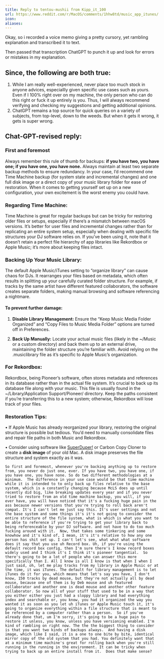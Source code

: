 ```yaml
---
title: Reply to tentou-mushii from Kipp_it_100
url: https://www.reddit.com/r/MacOS/comments/1hhw8td/music_app_itunes/
icon: 
aliases:
---
```


Okay, so i recorded a voice memo giving a pretty cursory, yet rambling explanation and transcribed it to text.  

Then passed that transcription ChatGPT to punch it up and look for errors or mistakes in my explanation.

## Since, the following are both true:
 
 1. While I am really well-experienced, never place too much stock in anyone advices, especiallly given specific use cases such as yours.  Even if I 100% right over on my machine, the only person who can do this right or fuck it up entirely is you.  Thus, I will always recommend verifying and checking my suggestions and getting additional opinions. 
 2. ChatGPT remains a top source for quick queries on a variety of subjects, from top-level, down to the weeds.  But when it gets it wrong, it gets is super wrong.

## Chat-GPT-revised reply: 


### First and foremost

Always remember this rule of thumb for backups: **if you have two, you have one; if you have one, you have none.** Always maintain at least two separate backup methods to ensure redundancy. In your case, I’d recommend one Time Machine backup (for system state and incremental changes) and one full disk image or a direct copy of your music library folder for ease of restoration.  When it comes to getting yourself set up on a new configuration, your own excitement is the worst enemy you could have.  

  

### Regarding Time Machine:

  

Time Machine is great for regular backups but can be tricky for restoring older files or setups, especially if there’s a mismatch between macOS versions. It’s better for user files and incremental changes rather than for replicating an entire system setup, especially when dealing with specific file structures your DJ software relies on. If you’ve been using it, note that it doesn’t retain a perfect file hierarchy of app libraries like Rekordbox or Apple Music; it’s more about keeping files intact.

  

### Backing Up Your Music Library:

  

The default Apple Music/iTunes setting to “organize library” can cause chaos for DJs. It rearranges your files based on metadata, which often results in splitting up your carefully curated folder structure. For example, if tracks by the same artist have different featured collaborators, the software creates separate folders, making manual browsing and software referencing a nightmare.

  
#### To prevent further damage:

1. **Disable Library Management:** Ensure the “Keep Music Media Folder Organized” and “Copy Files to Music Media Folder” options are turned off in Preferences.

2. **Back Up Manually:** Locate your actual music files (likely in the ~/Music or a custom directory) and back them up to an external drive, maintaining the folder structure you’re familiar with. Avoid relying on the .musiclibrary file as it’s specific to Apple Music’s organization.

  

### For Rekordbox:

  

Rekordbox, being Pioneer’s software, often stores metadata and references in its database rather than in the actual file system. It’s crucial to back up its database file along with your music. This file is usually found in the ~/Library/Application Support/Pioneer/ directory. Keep the paths consistent if you’re transferring this to a new system; otherwise, Rekordbox will lose track of your files.

  

### Restoration Tips:

• If Apple Music has already reorganized your library, restoring the original structure is possible but tedious. You’d need to manually consolidate files and repair file paths in both Music and Rekordbox.

• Consider using software like [SuperDuper!](https://www.shirt-pocket.com/SuperDuper/SuperDuperDescription.html) or Carbon Copy Cloner to create a **disk image** of your old Mac. A disk image preserves the file structure and system exactly as it was.


```og transcript below
So first and foremost, whenever you're backing anything up to restore from, you never do just one, ever. If you have two, you have one, if you have one, you have none. So do two different methodologies at a minimum.  The difference in your use case would be that time machine while it is intended to to only back up files relative to the base system, which is a constantly changing because McLS does up until recently did big, like breaking updates every year and if you never tried to restore from an old time machine backup, you will, if you ever have, you will have noticed that it's a fucking huge pain in the ass because newer versions that you're trying to roll back aren't compat. It's I can't let me just say this. It's user settings and not the base system and some things it's it's not going to consider the entire structure of the file system, what is which is what you want to be able to reference if you're trying to get your library back to being referenceable by your DJ software. and not have to do too much fucking around with it.  Now, that takes some tinkering and some knowhow and it's kind of, I mean, it's it's relative to how any one person has shit set up. I can't let's see, what what what software does it say that you use uh Record box. Uh, if you're using the default record box config, then I'm sure there's I know record boxes widely used and I think it's I think it's pioneer tangential.  So there's going to be a lot of people who can answer this more specifically than I. All I know is all I know is that when I when I just said, oh, let me play tracks from my library in Apple Music or at the time, it was iTunes. The default for library management is to let iTunes do it for you, which means that let's say you have, I don't know, 150 tracks by dead mouse, but they're not actually all by dead mouse, because one of them is by Deb mouse and uh featured collaborator and another one is dead mouse and another other feature collaborator. So now all of your stuff that used to be in a way that you either either you just had a sloppy library and had everything index and searchable or, you know, you had it organized the way you wanted it as soon as you let uh iTunes or Apple Music touch it, it's going to organize everything within a file structure that is meant to be referenced by a computer rather than a person.  So if you've already done that, um I'm sorry, it's going to be a huge pain to restore it unless, you know, unless you have versioning enabled. I'm kind of rambling on right now. The the the biggest thing to consider is that you want two kinds of backups always.  And having a disk image, which like I said, it is a one to one bite by bite, identical mirror copy of the old system that you had. You definitely want that at a minimum time machine's great for rolling back when you're still running in the running in the environment. It can be tricky when trying to back up an entire install from it.  Does that make sense?
```